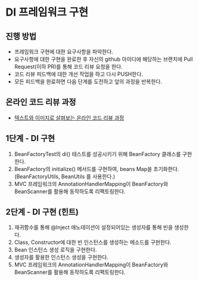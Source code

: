 # DI 프레임워크 구현
## 진행 방법
* 프레임워크 구현에 대한 요구사항을 파악한다.
* 요구사항에 대한 구현을 완료한 후 자신의 github 아이디에 해당하는 브랜치에 Pull Request(이하 PR)를 통해 코드 리뷰 요청을 한다.
* 코드 리뷰 피드백에 대한 개선 작업을 하고 다시 PUSH한다.
* 모든 피드백을 완료하면 다음 단계를 도전하고 앞의 과정을 반복한다.

## 온라인 코드 리뷰 과정
* [텍스트와 이미지로 살펴보는 온라인 코드 리뷰 과정](https://github.com/next-step/nextstep-docs/tree/master/codereview)


## 1단계 - DI 구현
1. BeanFactoryTest의 di() 테스트를 성공시키기 위해 BeanFactory 클래스를 구현한다.
2. BeanFactory의 initialize() 메서드를 구현하여, beans Map을 초기화한다. (BeanFactoryUtils, BeanUtils 를 사용한다.)
3. MVC 프레임워크의 AnnotationHandlerMapping이 BeanFactory와 BeanScanner를 활용해 동작하도록 리팩토링한다.

## 2단계 - DI 구현 (힌트)
1. 재귀함수를 통해 @Inject 애노테이션이 설정되어있는 생성자를 통해 빈을 생성한다.
2. Class, Constructor에 대한 빈 인스턴스를 생성하는 메소드를 구현한다.
3. Bean 인스턴스 생성 로직을 구현한다.
4. 생성자를 활용한 인스턴스 생성을 구현한다.
5. MVC 프레임워크의 AnnotationHandlerMapping이 BeanFactory와 BeanScanner를 활용해 동작하도록 리팩토링한다.